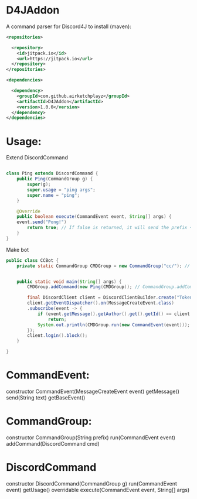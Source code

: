 # D4JAddon 
A command parser for Discord4J 
to install (maven):
```xml
<repositories>

  <repository>
    <id>jitpack.io</id>
    <url>https://jitpack.io</url>
  </repository>
</repositories>

<dependencies>

  <dependency>
    <groupId>com.github.airketchplayz</groupId>
    <artifactId>D4JAddon</artifactId>
    <version>1.0.0</version>
  </dependency>
</dependencies>
```

# Usage: 
Extend DiscordCommand
```java

class Ping extends DiscordCommand {
	public Ping(CommandGroup g) {
		super(g);
		super.usage = "ping args";
		super.name = "ping";
	}

	@Override
	public boolean execute(CommandEvent event, String[] args) {
    event.send("Pong!")
		return true; // If false is returned, it will send the prefix + usage
	}
}
```
Make bot
```java
public class CCBot {
	private static CommandGroup CMDGroup = new CommandGroup("cc/"); // new CommandGroup(prefix)


	public static void main(String[] args) {
		CMDGroup.addCommand(new Ping(CMDGroup)); // CommandGroup.addCommand(new DiscordCommand(CommandGroup))

		final DiscordClient client = DiscordClientBuilder.create("Token here").build();
		client.getEventDispatcher().on(MessageCreateEvent.class)
		.subscribe(event -> {
			if (event.getMessage().getAuthor().get().getId() == client.getSelf().block().getId()) //Ignore messages from self
				return;
			System.out.println(CMDGroup.run(new CommandEvent(event))); //CommandGroup.run(new CommandEvent(MessageCreateEvent)) : returns boolean - whether command was a valid command
		});
		client.login().block();
	}

}
```
# CommandEvent: 
constructor CommandEvent(MessageCreateEvent event) 
getMessage() 
send(String text) 
getBaseEvent() 
# CommandGroup: 
constructor CommandGroup(String prefix) 
run(CommandEvent event) 
addCommand(DiscordCommand cmd) 
# DiscordCommand 
constructor DiscordCommand(CommandGroup g) 
run(CommandEvent event) 
getUsage() 
overridable execute(CommandEvent event, String[] args)
